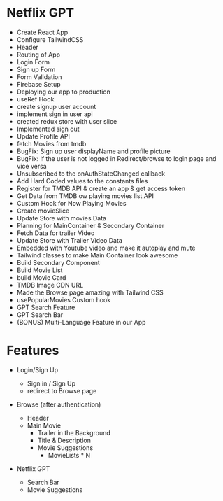# Netflix GPT 

- Create React App
- Configure TailwindCSS
- Header
- Routing of App
- Login Form
- Sign up Form
- Form Validation
- Firebase Setup
- Deploying our app to production
- useRef Hook
- create signup user account
- implement sign in user api
- created redux store with user slice
- Implemented sign out
- Update Profile API
- fetch Movies from tmdb
- BugFix: Sign up user displayName and profile picture 
- BugFix: if the user is not logged in Redirect/browse to login page and vice versa
- Unsubscribed to the onAuthStateChanged callback
- Add Hard Coded values to the constants files
- Register for TMDB API & create an app & get access token
- Get Data from TMDB ow playing movies list API
- Custom Hook for Now Playing Movies
- Create movieSlice
- Update Store with movies Data
- Planning for MainContainer & Secondary Container
- Fetch Data for trailer Video
- Update Store with Trailer Video Data
- Embedded with Youtube video and make it autoplay and mute
- Tailwind classes to make Main Container look awesome
- Build Secondary Component
- Build Movie List
- build Movie Card
- TMDB Image CDN URL
- Made the Browse page amazing with Tailwind CSS
- usePopularMovies Custom hook
- GPT Search Feature
- GPT Search Bar
- (BONUS) Multi-Language Feature in our App




# Features
- Login/Sign Up
    - Sign in / Sign Up
    - redirect to Browse page
- Browse (after authentication)
    - Header
    - Main Movie
        - Trailer in the Background
        - Title & Description
        - Movie Suggestions
            - MovieLists * N

- Netflix GPT
    - Search Bar
    - Movie Suggestions
